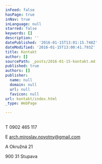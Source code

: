 ```yaml
---
inFeed: false
hasPage: true
inNav: true
inLanguage: null
starred: false
keywords: []
description: ''
datePublished: '2016-01-15T13:01:15.748Z'
dateModified: '2016-01-15T13:00:41.793Z'
title: Kontakt
author: []
sourcePath: _posts/2016-01-15-kontakt.md
published: true
authors: []
publisher:
  name: null
  domain: null
  url: null
  favicon: null
url: kontakt/index.html
_type: WebPage

---
```

## 

T  0902 465 117

E  arch.miroslav.novotny@gmail.com

A  Okružná 21

900 31 Stupava